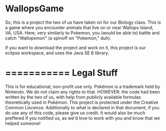 WallopsGame
===========
So, this is a project the two of us have taken on for our Biology class.
This is a game where you encounter animals that live on or near Wallops Island, VA, USA.
Here, very similarly to Pokemon, you (would be able to) battle and catch "Wallopsmon" (a spinoff on "Pokemon," duh).

If you want to download the project and work on it, this project is our eclipse workspace, and uses the Java SE 6 library.

===========
Legal Stuff
===========
This is for educational, non-profit use only. Pokémon is a trademark held by Nintendo. We do not claim any rights to that.
HOWEVER: the code had been written by the two of us, with help from publicly available formulas theoretically used in Pokémon.
This project is protected under the Creative Common Liscence. 
Additionally to what is declared in that document, if you do use any of this code, please give us credit. It would also be much preffered if you notified us, as we'd love to work with you and know that we helped someone!
